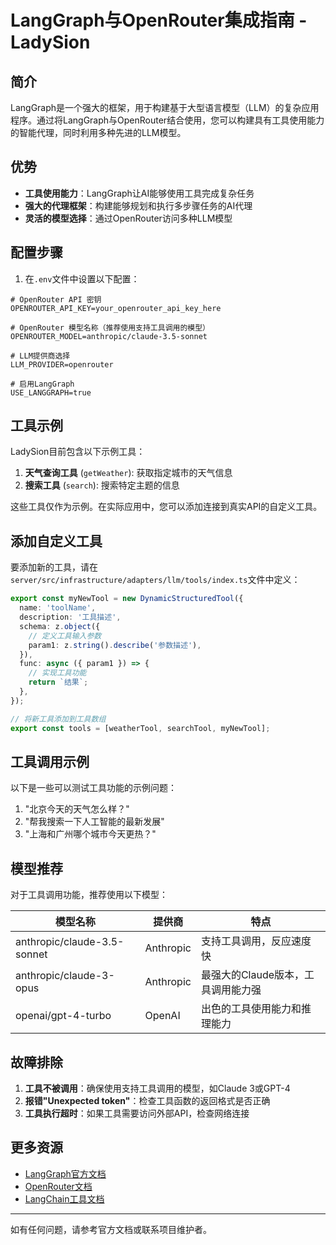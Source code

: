 # LangGraph与OpenRouter集成指南 - LadySion

## 简介

LangGraph是一个强大的框架，用于构建基于大型语言模型（LLM）的复杂应用程序。通过将LangGraph与OpenRouter结合使用，您可以构建具有工具使用能力的智能代理，同时利用多种先进的LLM模型。

## 优势

- **工具使用能力**：LangGraph让AI能够使用工具完成复杂任务
- **强大的代理框架**：构建能够规划和执行多步骤任务的AI代理
- **灵活的模型选择**：通过OpenRouter访问多种LLM模型

## 配置步骤

1. 在`.env`文件中设置以下配置：

```
# OpenRouter API 密钥
OPENROUTER_API_KEY=your_openrouter_api_key_here

# OpenRouter 模型名称（推荐使用支持工具调用的模型）
OPENROUTER_MODEL=anthropic/claude-3.5-sonnet

# LLM提供商选择
LLM_PROVIDER=openrouter

# 启用LangGraph
USE_LANGGRAPH=true
```

## 工具示例

LadySion目前包含以下示例工具：

1. **天气查询工具** (`getWeather`): 获取指定城市的天气信息
2. **搜索工具** (`search`): 搜索特定主题的信息

这些工具仅作为示例。在实际应用中，您可以添加连接到真实API的自定义工具。

## 添加自定义工具

要添加新的工具，请在`server/src/infrastructure/adapters/llm/tools/index.ts`文件中定义：

```typescript
export const myNewTool = new DynamicStructuredTool({
  name: 'toolName',
  description: '工具描述',
  schema: z.object({
    // 定义工具输入参数
    param1: z.string().describe('参数描述'),
  }),
  func: async ({ param1 }) => {
    // 实现工具功能
    return `结果`;
  },
});

// 将新工具添加到工具数组
export const tools = [weatherTool, searchTool, myNewTool];
```

## 工具调用示例

以下是一些可以测试工具功能的示例问题：

1. "北京今天的天气怎么样？"
2. "帮我搜索一下人工智能的最新发展"
3. "上海和广州哪个城市今天更热？"

## 模型推荐

对于工具调用功能，推荐使用以下模型：

| 模型名称 | 提供商 | 特点 |
|---------|------|------|
| anthropic/claude-3.5-sonnet | Anthropic | 支持工具调用，反应速度快 |
| anthropic/claude-3-opus | Anthropic | 最强大的Claude版本，工具调用能力强 |
| openai/gpt-4-turbo | OpenAI | 出色的工具使用能力和推理能力 |

## 故障排除

1. **工具不被调用**：确保使用支持工具调用的模型，如Claude 3或GPT-4
2. **报错"Unexpected token"**：检查工具函数的返回格式是否正确
3. **工具执行超时**：如果工具需要访问外部API，检查网络连接

## 更多资源

- [LangGraph官方文档](https://langchain-ai.github.io/langgraph/)
- [OpenRouter文档](https://openrouter.ai/docs)
- [LangChain工具文档](https://js.langchain.com/docs/modules/tools/)

---

如有任何问题，请参考官方文档或联系项目维护者。 
